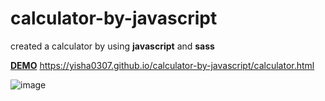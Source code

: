 # calculator-by-javascript
created a calculator by using **javascript** and **sass**

**[DEMO](https://yisha0307.github.io/calculator-by-javascript/calculator.html)**
https://yisha0307.github.io/calculator-by-javascript/calculator.html

![image](https://github.com/yisha0307/calculator-by-javascript/blob/master/images/%E5%B1%8F%E5%B9%95%E5%BF%AB%E7%85%A7%202016-11-02%2021.07.55.jpg?raw=true)
